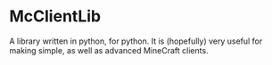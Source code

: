 McClientLib
===========

A library written in python, for python. It is (hopefully) very useful for making simple, as well as advanced MineCraft clients.

